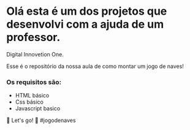  # Olá esta é um dos projetos que desenvolvi com a ajuda de um professor.
Digital Innovetion One.

Esse é o repositório da nossa aula de como montar um jogo de naves!

### Os requisitos são:

- HTML básico
- Css básico
- Javascript basico


🚀 Let's go! 🚀 #jogodenaves

